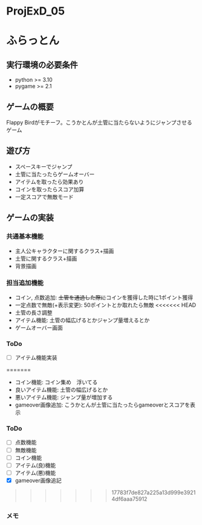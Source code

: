 # ProjExD_05

# ふらっとん
## 実行環境の必要条件
* python >= 3.10
* pygame >= 2.1

## ゲームの概要
Flappy Birdがモチーフ。こうかとんが土管に当たらないようにジャンプさせるゲーム

## 遊び方
* スペースキーでジャンプ
* 土管に当たったらゲームオーバー
* アイテムを取ったら効果あり
* コインを取ったらスコア加算
* 一定スコアで無敵モード

## ゲームの実装
### 共通基本機能
* 主人公キャラクターに関するクラス+描画
* 土管に関するクラス+描画
* 背景描画
  
### 担当追加機能
* コイン, 点数追加: ~~土管を通過した際に~~コインを獲得した時に1ポイント獲得
* 一定点数で無敵(+表示変更): 50ポイントとか取れたら無敵
<<<<<<< HEAD
* 土管の長さ調整
* アイテム機能: 土管の幅広げるとかジャンプ量増えるとか
* ゲームオーバー画面
  
### ToDo
- [ ] アイテム機能実装
      
=======
* コイン機能: コイン集め　浮いてる
* 良いアイテム機能: 土管の幅広げるとか
* 悪いアイテム機能: ジャンプ量が増加する
* gameover画像追加: こうかとんが土管に当たったらgameoverとスコアを表示
### ToDo
- [ ] 点数機能
- [ ] 無敵機能
- [ ] コイン機能
- [ ] アイテム(良)機能
- [ ] アイテム(悪)機能
- [x] gameover画像追記
>>>>>>> 17783f7de827a225a13d999e39214df6aaa75912
### メモ
